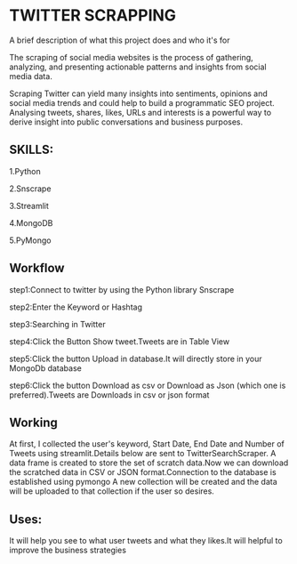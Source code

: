 # TWITTER SCRAPPING

A brief description of what this project does and who it's for

The scraping of social media websites is the process of gathering, analyzing, and presenting actionable patterns and insights from social media data.

Scraping Twitter can yield many insights into sentiments, opinions and social media trends and could help to build a programmatic SEO project. Analysing tweets, shares, likes, URLs and interests is a powerful way to derive insight into public conversations and business purposes.

## SKILLS:
1.Python

2.Snscrape

3.Streamlit

4.MongoDB

5.PyMongo
## Workflow
step1:Connect to twitter by using the Python library Snscrape

step2:Enter the Keyword or Hashtag

step3:Searching in Twitter

step4:Click the Button Show tweet.Tweets  are in Table View

step5:Click the button Upload in database.It will directly store in your MongoDb database


step6:Click the button Download as csv or Download as 
Json (which one is preferred).Tweets are Downloads in csv or json format


## Working
At first, I collected the user's keyword, Start Date, End Date and Number of Tweets using streamlit.Details below are sent to TwitterSearchScraper. A data frame is created to store the set of scratch data.Now we can download the scratched data in CSV or JSON format.Connection to the database is established using pymongo A new collection will be created and the data will be uploaded to that collection if the user so desires.
## Uses: 
It will help you see to what user tweets and what they likes.It will helpful to improve the business strategies

